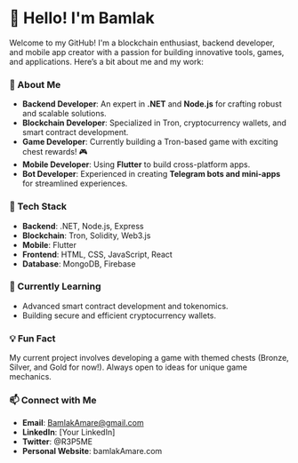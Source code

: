 # 👋 Hello! I'm Bamlak

Welcome to my GitHub! I'm a blockchain enthusiast, backend developer, and mobile app creator with a passion for building innovative tools, games, and applications. Here’s a bit about me and my work:

### 🚀 About Me
- **Backend Developer**: An expert in **.NET** and **Node.js** for crafting robust and scalable solutions.
- **Blockchain Developer**: Specialized in Tron, cryptocurrency wallets, and smart contract development.
- **Game Developer**: Currently building a Tron-based game with exciting chest rewards! 🎮
- **Mobile Developer**: Using **Flutter** to build cross-platform apps.
- **Bot Developer**: Experienced in creating **Telegram bots and mini-apps** for streamlined experiences.

### 🔧 Tech Stack
- **Backend**: .NET, Node.js, Express
- **Blockchain**: Tron, Solidity, Web3.js
- **Mobile**: Flutter
- **Frontend**: HTML, CSS, JavaScript, React
- **Database**: MongoDB, Firebase

### 🌱 Currently Learning
- Advanced smart contract development and tokenomics.
- Building secure and efficient cryptocurrency wallets.

### 💡 Fun Fact
My current project involves developing a game with themed chests (Bronze, Silver, and Gold for now!). Always open to ideas for unique game mechanics.

### 📫 Connect with Me
- **Email**: BamlakAmare@gmail.com
- **LinkedIn**: [Your LinkedIn]
- **Twitter**: @R3P5ME
- **Personal Website**: bamlakAmare.com
